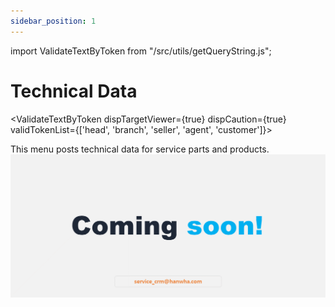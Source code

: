 ```yaml
---
sidebar_position: 1
---
```


import ValidateTextByToken from "/src/utils/getQueryString.js";

# Technical Data

<ValidateTextByToken dispTargetViewer={true} dispCaution={true} validTokenList={['head', 'branch', 'seller', 'agent', 'customer']}>

This menu posts technical data for service parts and products.
![100](./img/100.png)
</ValidateTextByToken>